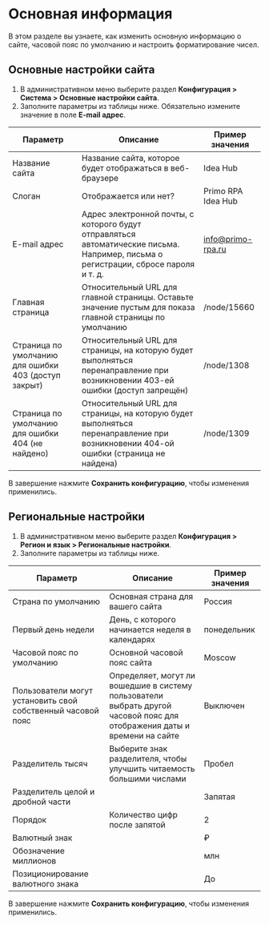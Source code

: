 # Основная информация

В этом разделе вы узнаете, как изменить основную информацию о сайте, часовой пояс по умолчанию и настроить форматирование чисел.

## Основные настройки сайта

1. В административном меню выберите раздел **Конфигурация > Система > Основные настройки сайта**.
1. Заполните параметры из таблицы ниже. Обязательно измените значение в поле **E-mail адрес**. 

| Параметр             |	Описание 	                        | Пример значения             |
| -------------------- | ---------------------------------- | ---------------------------------- |
| Название сайта       | Название сайта, которое будет отображаться в веб-браузере  | Idea Hub   |
| Слоган               | Отображается или нет?              | Primo RPA Idea Hub |
| E-mail адрес         | Адрес электронной почты, с которого будут отправляться автоматические письма. Например, письма о регистрации, сбросе пароля и т. д. | info@primo-rpa.ru |
| Главная страница     | Относительный URL для главной страницы. Оставьте значение пустым для показа главной страницы по умолчанию | /node/15660 |
| Страница по умолчанию для ошибки 403 (доступ закрыт) | Относительный URL для страницы, на которую будет выполняться перенаправление при возникновении 403-ей ошибки (доступ запрещён) | /node/1308 |
| Страница по умолчанию для ошибки 404 (не найдено)    | Относительный URL для страницы, на которую будет выполняться перенаправление при возникновении 404-ой ошибки (страница не найдена) | /node/1309 |

В завершение нажмите **Сохранить конфигурацию**, чтобы изменения применились.


## Региональные настройки

1. В административном меню выберите раздел **Конфигурация > Регион и язык > Региональные настройки**.
1. Заполните параметры из таблицы ниже. 

| Параметр             |	Описание 	                        | Пример значения   |
| -------------------- | ---------------------------------- | --------------- |
| Страна по умолчанию  | Основная страна для вашего сайта   | Россия          |
| Первый день недели   | День, с которого начинается неделя в календарях | понедельник |
| Часовой пояс по умолчанию  | Основной часовой пояс сайта  | Moscow |
| Пользователи могут установить свой собственный часовой пояс | Определяет, могут ли вошедшие в систему пользователи выбрать другой часовой пояс для отображения даты и времени на сайте | Выключен |
| Разделитель тысяч    | Выберите знак разделителя, чтобы улучшить читаемость большими числами | Пробел |
| Разделитель целой и дробной части |  | Запятая |
| Порядок              | Количество цифр после запятой | 2 |
| Валютный знак        |  | ₽ |
| Обозначение миллионов |  | млн|
| Позиционирование валютного знака |  | До |

В завершение нажмите **Сохранить конфигурацию**, чтобы изменения применились.
